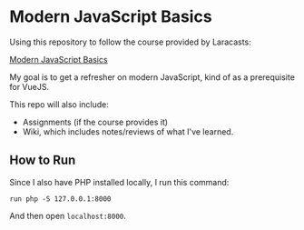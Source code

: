 # Modern JavaScript Basics

Using this repository to follow the course provided by Laracasts:

[Modern JavaScript Basics](https://laracasts.com/series/modern-javascript-basics)

My goal is to get a refresher on modern JavaScript, kind of as a prerequisite for VueJS.

This repo will also include:
- Assignments (if the course provides it)
- Wiki, which includes notes/reviews of what I've learned.

## How to Run
Since I also have PHP installed locally, I run this command:
```
run php -S 127.0.0.1:8000
```
And then open `localhost:8000`.